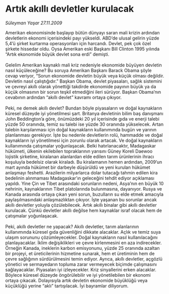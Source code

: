 # Artık akıllı devletler kurulacak

*Süleyman Yaşar 27.11.2009*

<div class="taraf_structure_2col_1zq">
<div class="margen_n">



 <p>Amerikan ekonomisinde başlayıp bütün dünyayı saran mali krizin ardından devletlerin ekonomi içerisindeki payı yükseldi. ABD’de ulusal gelirin yüzde 5,4’ü şirket kurtarma operasyonları için harcandı. Devlet, pek çok özel şirkete hissedar oldu. Oysa Amerikan eski Başkanı Bill Clinton 1995 yılında “Artık ekonomide büyük devlet sona erdi” demişti. <br/><br/>Gelelim Amerikan kaynaklı mali kriz nedeniyle ekonomide büyüyen devletin nasıl küçüleceğine? Bu soruya Amerikan Başkanı Barack Obama şöyle cevap veriyor, “Sorun ekonomide devletin büyük veya küçük olması değildir. Devletin nasıl çalıştığıdır.” Başkan Obama, devlet piyasaları, sağlık sistemini ve çevreyi akıllı olarak yönettiği takdirde ekonomide payının büyük ya da küçük olmasının bir sorun teşkil etmediğini ileri sürüyor. Başkan Obama’nın cevabının ardından “akıllı devlet” kavramı ortaya çıkıyor. <br/><br/>Peki, ne demek akıllı devlet? Bundan böyle piyasaların ve doğal kaynakların küresel düzeyde iyi yönetilmesi şart. Britanya devletinin bilim baş danışmanı John Beddington’a göre, önümüzdeki 20 yıl içerisinde gıda ve enerji talebi yüzde 50 oranında, temiz su talebi ise yüzde 30 oranında yükselecek. Artan talebin karşılanması için doğal kaynakların kullanımında bugün ve yarının planlanması gerekiyor. İşte bu nedenle devletlerin rolü, hammadde ve doğal kaynakların iyi yönetilmesi için zorunlu olarak artacak. Ve doğal kaynakların kullanımında çatışmalar yoğunlaşacak. Belki hatırlanacaktır, Madagaskar hükümeti, ülkenin ekilebilen topraklarının yarısını Güney Koreli Daewoo lojistik şirketine, kiralanan alanlardan elde edilen tarım ürünlerinin ihracı koşuluyla bedelsiz olarak kiraladı. Bu kiralamanın hemen ardından, 2009’un mart ayında hükümet bir darbeyle düşürüldü ve yeni kurulan hükümet anlaşmayı feshetti. Arazilerin milyarlarca dolar tutacağı tahmin edilen kira bedelinin alınmaması Madagaskar’ın geleceğini tehdit ediyor açıklaması yapıldı. Yine Çin ve Tibet arasındaki sorunların nedeni, Asya’nın en büyük 10 nehrinin, kaynaklarının Tibet platolarında bulunmasına, dayanıyor. Rusya ve Kanada arasında ortaya çıkan yeni sorun, buzulların su elde etmek amacıyla paylaşılmasındaki anlaşmazlıktan çıkıyor. İşte yaşanan bu sorunlar ancak akıllı devletler yoluyla çözülebilecek. Artık akıllı binalar gibi akıllı devletler kurulacak. Çünkü devletler akıllı değilse hem kaynaklar israf olacak hem de çatışmalar yoğunlaşacak. <br/><br/>Peki, akıllı devletler ne yapacak? Akıllı devletler, tarım alanlarının kullanımında küresel gıda güvenliğini dikkate alacaklar. Açlık ve temiz suya ulaşım sorununu çözümleyecekler. Doğal kaynakların nasıl kullanılacağını planlayacaklar. İklim değişiklikleri ve çevre kirlenmesini en aza indirecekler. Örneğin Kanada, ineklerin karbon emisyonunu, yüzde 25 oranında azaltan bir projeyi, et üreticilerinin hizmetine sunarak, hem et üretiminin hem de çevre sağlığının sürdürülmesini temin ediyor. Ayrıca, akıllı devletler, açgözlü yönetici ve sermayedarın topluma zarar vermeyecek biçimde çalışmasını sağlayacaklar. Piyasaları iyi izleyecekler. Kriz sinyallerini erken alacaklar. Böylece küresel düzeyde öngörülebilir ve iyi yönetilebilen bir ekonomi ortaya çıkacak. Dolayısıyla artık devletin ekonomide büyüklüğü veya küçüklüğü yerine “aklı” tartışılacak. İyi bayramlar diliyorum.</p>
<br/>
<br/>
<br/>



<br/>


<div id="taraf_not">
</div>

</div>


</div>
